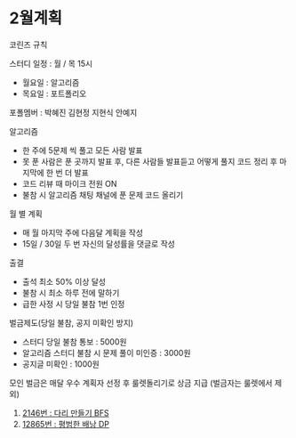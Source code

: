 # 2월계획

 코린즈 규칙

 스터디 일정 : 월 / 목 15시
 - 월요일 : 알고리즘
 - 목요일 : 포트폴리오

  포폴멤버 : 박혜진 김현정 지현식 안예지

 알고리즘
 - 한 주에 5문제 씩 풀고 모든 사람 발표
 - 못 푼 사람은 푼 곳까지 발표 후, 다른 사람들 발표듣고 어떻게 풀지 코드 정리 후 마지막에 한 번 더 발표
 - 코드 리뷰 때 마이크 전원 ON
 - 불참 시 알고리즘 채팅 채널에 푼 문제 코드 올리기

 월 별 계획
 - 매 월 마지막 주에 다음달 계획을 작성
 - 15일 / 30일 두 번 자신의 달성률을 댓글로 작성

 출결
 - 출석 최소 50% 이상 달성
 - 불참 시 최소 하루 전에 말하기
 - 급한 사정 시 당일 불참 1번 인정

 벌금제도(당일 불참, 공지 미확인 방지)
 - 스터디 당일 불참 통보 : 5000원
 - 알고리즘 스터디 불참 시 문제 풀이 미인증 : 3000원
 - 공지글 미확인 : 1000원

 모인 벌금은 매달 우수 계획자 선정 후 룰렛돌리기로 상금 지급 
 (벌금자는 룰렛에서 제외)

1. [2146번 : 다리 만들기  BFS](https://www.acmicpc.net/problem/2146)
1. [12865번 : 평범한 배낭 DP](https://www.acmicpc.net/problem/12865)
